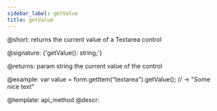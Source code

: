```yaml
---
sidebar_label: getValue
title: getValue
---          
```


@short: returns the current value of a Textarea control

@signature: {'getValue(): string;'}

@returns:
param   string    the current value of the control

@example:
var value = form.getItem("textarea").getValue();
// -> "Some nice text"

@template: api_method
@descr:
